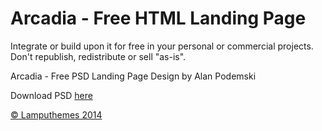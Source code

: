 Arcadia -  Free HTML Landing Page
=======

Integrate or build upon it for free in your personal or commercial projects. Don't republish, redistribute or sell "as-is".



Arcadia - Free PSD Landing Page Design by Alan Podemski

Download PSD <a href="https://dribbble.com/shots/1755089-Arcadia-Free-PSD-Landing-Page/" >here</a>



<a href="http://www.lamputhemes.com" >&copy; Lamputhemes 2014 </a>
